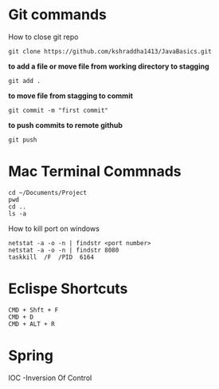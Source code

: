 Git commands
=====

How to close git repo

```
git clone https://github.com/kshraddha1413/JavaBasics.git
```

**to add a file or move file from working directory to stagging**

```
git add .  
```

**to move file from stagging to commit**
```
git commit -m "first commit" 
```

**to push commits to remote github**
```
git push
```

Mac Terminal Commnads
=====

```
cd ~/Documents/Project
pwd
cd ..
ls -a
```

How to kill port on windows
```
netstat -a -o -n | findstr <port number>
netstat -a -o -n | findstr 8080
taskkill  /F  /PID  6164
```


Eclispe Shortcuts
=====

```
CMD + Shft + F
CMD + D
CMD + ALT + R
```
Spring
=====
IOC -Inversion Of Control
